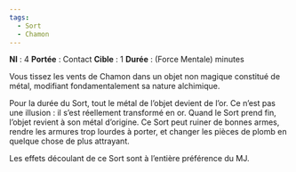 ```yaml
---
tags:
  - Sort
  - Chamon
---
```

**NI** : 4
**Portée** : Contact
**Cible** : 1
**Durée** : (Force Mentale) minutes

Vous tissez les vents de Chamon dans un objet non magique constitué de métal, modifiant fondamentalement sa nature alchimique. 

Pour la durée du Sort, tout le métal de l’objet devient de l’or. Ce n’est pas une illusion : il s’est réellement transformé en or. Quand le Sort prend fin, l’objet revient à son métal d’origine. Ce Sort peut ruiner de bonnes armes, rendre les armures trop lourdes à porter, et changer les pièces de plomb en quelque chose de plus attrayant. 

Les effets découlant de ce Sort sont à l’entière préférence du MJ.